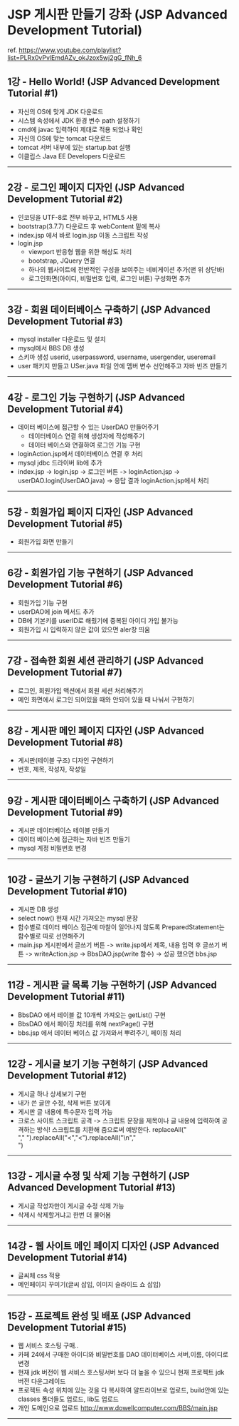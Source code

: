 # JSP 게시판 만들기 강좌 (JSP Advanced Development Tutorial)

ref. https://www.youtube.com/playlist?list=PLRx0vPvlEmdAZv_okJzox5wj2gG_fNh_6

## 1강 - Hello World! (JSP Advanced Development Tutorial #1)

- 자신의 OS에 맞게 JDK 다운로드
- 시스템 속성에서 JDK 환경 변수 path 설정하기
- cmd에 javac 입력하여 제대로 적용 되었나 확인
- 자신의 OS에 맞는 tomcat 다운로드
- tomcat 서버 내부에 있는 startup.bat 실행
- 이클립스 Java EE Developers 다운로드
- - -

## 2강 - 로그인 페이지 디자인 (JSP Advanced Development Tutorial #2)

- 인코딩을 UTF-8로 전부 바꾸고, HTML5 사용
- bootstrap(3.7.7) 다운로드 후 webContent 밑에 복사
- index.jsp 에서 바로 login.jsp 이동 스크립트 작성
- login.jsp
  - viewport 반응형 웹을 위한 해상도 처리
  - bootstrap, JQuery 연결
  - 하나의 웹사이트에 전반적인 구성을 보여주는 네비게이션 추가(맨 위 상단바)
  - 로그인화면(아이디, 비밀번호 입력, 로그인 버튼) 구성화면 추가
- - -

## 3강 - 회원 데이터베이스 구축하기 (JSP Advanced Development Tutorial #3)

- mysql installer 다운로드 및 설치
- mysql에서 BBS DB 생성
- 스키마 생성 userid, userpassword, username, usergender, useremail
- user 패키지 만들고 USer.java 파일 안에 멤버 변수 선언해주고 자바 빈즈 만들기
- - -

## 4강 - 로그인 기능 구현하기 (JSP Advanced Development Tutorial #4)

- 데이터 베이스에 접근할 수 있는 UserDAO 만들어주기
  - 데이터베이스 연결 위해 생성자에 작성해주기
  - 데이터 베이스와 연결하여 로그인 기능 구현
- loginAction.jsp에서 데이터베이스 연결 후 처리
- mysql jdbc 드라이버 lib에 추가
- index.jsp -> login.jsp -> 로그인 버튼 -> loginAction.jsp -> userDAO.login(UserDAO.java) -> 응답 결과 loginAction.jsp에서 처리
- - -

## 5강 - 회원가입 페이지 디자인 (JSP Advanced Development Tutorial #5)

- 회원가입 화면 만들기
- - -

## 6강 - 회원가입 기능 구현하기 (JSP Advanced Development Tutorial #6)

- 회원가입 기능 구현
- userDAO에 join 메서드 추가
- DB에 기본키를 userID로 해줬기에 중복된 아이디 가입 불가능
- 회원가입 시 입력하지 않은 값이 있으면 aler창 띄움
- - -

## 7강 - 접속한 회원 세션 관리하기 (JSP Advanced Development Tutorial #7)

- 로그인, 회원가입 액션에서 회원 세션 처리해주기
- 메인 화면에서 로그인 되어있을 때와 안되어 있을 때 나눠서 구현하기
- - -

## 8강 - 게시판 메인 페이지 디자인 (JSP Advanced Development Tutorial #8)

- 게시판(테이블 구조) 디자인 구현하기
- 번호, 제목, 작성자, 작성일
- - -

## 9강 - 게시판 데이터베이스 구축하기 (JSP Advanced Development Tutorial #9)

- 게시판 데이터베이스 테이블 만들기
- 데이터 베이스에 접근하는 자바 빈즈 만들기
- mysql 계정 비밀번호 변경
- - -

## 10강 - 글쓰기 기능 구현하기 (JSP Advanced Development Tutorial #10)

- 게시판 DB 생성
- select now() 현재 시간 가져오는 mysql 문장
- 함수별로 데이터 베이스 접근에 마찰이 일어나지 않도록 PreparedStatement는 함수별로 따로 선언해주기
- main.jsp 게시판에서 글쓰기 버튼 -> write.jsp에서 제목, 내용 입력 후 글쓰기 버튼 -> writeAction.jsp -> BbsDAO.jsp(write 함수) -> 성공 했으면 bbs.jsp
- - -

## 11강 - 게시판 글 목록 기능 구현하기 (JSP Advanced Development Tutorial #11)

- BbsDAO 에서 테이블 값 10개씩 가져오는 getList() 구현
- BbsDAO 에서 페이징 처리를 위해 nextPage() 구현
- bbs.jsp 에서 데이터 베이스 값 가져와서 뿌려주기, 페이징 처리 
- - -

## 12강 - 게시글 보기 기능 구현하기 (JSP Advanced Development Tutorial #12)

- 게시글 하나 상세보기 구현
- 내가 쓴 글만 수정, 삭제 버튼 보이게 
- 게시판 글 내용에 특수문자 입력 가능
-  크로스 사이트 스크립트 공격 -> 스크립트 문장을 제목이나 글 내용에 입력하여 공격하는 방식! 스크립트를 치환해 줌으로써 예방한다. replaceAll(" ","&nbsp;").replaceAll("<","&lt;").replaceAll("\n","<br>")
- - -

## 13강 - 게시글 수정 및 삭제 기능 구현하기 (JSP Advanced Development Tutorial #13)

- 게시글 작성자만이 게시글 수정 삭제 가능
- 삭제시 삭제할거냐고 한번 더 물어봄
- - -

## 14강 - 웹 사이트 메인 페이지 디자인 (JSP Advanced Development Tutorial #14)

- 글씨체 css 적용
- 메인페이지 꾸미기(글씨 삽입, 이미지 슬라이드 쇼 삽입)
- - -

## 15강 - 프로젝트 완성 및 배포 (JSP Advanced Development Tutorial #15)

- 웹 서비스 호스팅 구매..
- 카페 24에서 구매한 아이디와 비밀번호를 DAO 데이터베이스 서버,이름, 아이디로 변경
- 현재 jdk 버전이 웹 서비스 호스팅서버 보다 더 높을 수 있으니 현재 프로젝트 jdk 버전 다운그레이드
- 프로젝트 속성 위치에 있는 것을 다 복사하여 알드라이브로 업로드, build안에 있는 classes 폴더들도 업로드, lib도 업로드
- 개인 도메인으로 업로드 http://www.dowellcomputer.com/BBS/main.jsp
- - -